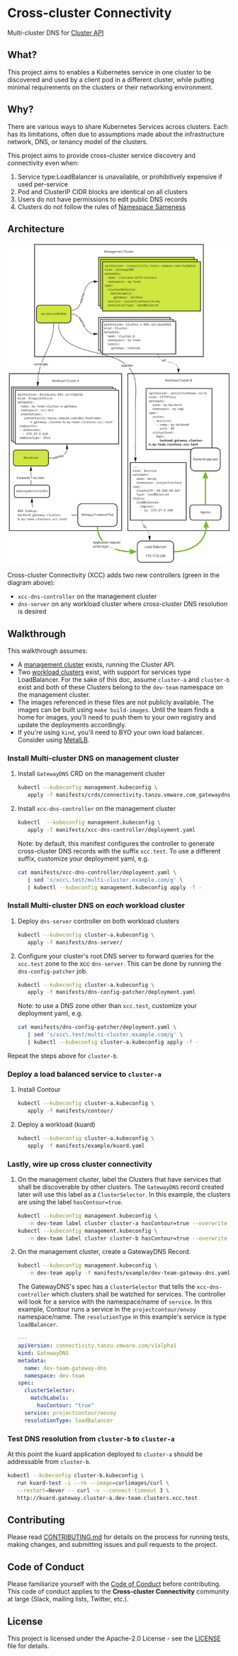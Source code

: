 # Cross-cluster Connectivity

Multi-cluster DNS for [Cluster API](https://cluster-api.sigs.k8s.io/)

## What?

This project aims to enables a Kubernetes service in one cluster to be
discovered and used by a client pod in a different cluster, while putting
minimal requirements on the clusters or their networking environment.


## Why?

There are various ways to share Kubernetes Services across clusters. Each has
its limitations, often due to assumptions made about the infrastructure network,
DNS, or tenancy model of the clusters.

This project aims to provide cross-cluster service discovery and connectivity
even when:

1. Service type:LoadBalancer is unavailable, or prohibitively expensive if used
   per-service
2. Pod and ClusterIP CIDR blocks are identical on all clusters
3. Users do not have permissions to edit public DNS records
4. Clusters do not follow the rules of [Namespace
   Sameness](https://groups.google.com/forum/#!msg/kubernetes-sig-multicluster/jfDAMxFWlOg/9Z9O0mVpAgAJ)

## Architecture
![Architecture diagram](doc/arch.png)

Cross-cluster Connectivity (XCC) adds two new controllers (green in the diagram
above):
- `xcc-dns-controller` on the management cluster
- `dns-server` on any workload cluster where cross-cluster DNS resolution is
  desired

## Walkthrough

This walkthrough assumes:
- A [management
  cluster](https://cluster-api.sigs.k8s.io/reference/glossary.html#management-cluster)
  exists, running the Cluster API.
- Two [workload
  clusters](https://cluster-api.sigs.k8s.io/user/quick-start.html#create-your-first-workload-cluster)
  exist, with support for services type LoadBalancer. For the sake of this doc, assume
  `cluster-a` and `cluster-b` exist and both of these Clusters belong to the
  `dev-team` namespace on the management cluster.
- The images referenced in these files are not publicly available. The images
  can be built using `make build-images`. Until the team finds a home for
  images, you'll need to push them to your own registry and update the
  deployments accordingly.
- If you're using `kind`, you'll need to BYO your own load balancer.
  Consider using [MetalLB](https://metallb.universe.tf).

### Install Multi-cluster DNS on management cluster

1. Install `GatewayDNS` CRD on the management cluster
   ```bash
   kubectl --kubeconfig management.kubeconfig \
      apply -f manifests/crds/connectivity.tanzu.vmware.com_gatewaydns.yaml
   ```
1. Install `xcc-dns-controller` on the management cluster
   ```bash
   kubectl  --kubeconfig management.kubeconfig \
      apply -f manifests/xcc-dns-controller/deployment.yaml
   ```

   Note: by default, this manifest configures the controller to generate
   cross-cluster DNS records with the suffix `xcc.test`.
   To use a different suffix, customize your deployment yaml, e.g.
   ```bash
   cat manifests/xcc-dns-controller/deployment.yaml \
      | sed 's/xcc\.test/multi-cluster.example.com/g' \
      | kubectl --kubeconfig management.kubeconfig apply -f -
   ```

### Install Multi-cluster DNS on *each* workload cluster

1. Deploy `dns-server` controller on both workload clusters
   ```bash
   kubectl --kubeconfig cluster-a.kubeconfig \
      apply -f manifests/dns-server/
   ```
1. Configure your cluster's root DNS server to forward queries for the `xcc.test` zone to
   the xcc `dns-server`. This can be done by running the `dns-config-patcher`
   job.
   ```bash
   kubectl --kubeconfig cluster-a.kubeconfig \
      apply -f manifests/dns-config-patcher/deployment.yaml
   ```
   Note: to use a DNS zone other than `xcc.test`, customize your deployment yaml, e.g.
   ```bash
   cat manifests/dns-config-patcher/deployment.yaml \
      | sed 's/xcc\.test/multi-cluster.example.com/g' \
      | kubectl --kubeconfig cluster-a.kubeconfig apply -f -
   ```

Repeat the steps above for `cluster-b`.

### Deploy a load balanced service to `cluster-a`

1. Install Contour
   ```bash
   kubectl --kubeconfig cluster-a.kubeconfig \
      apply -f manifests/contour/
   ```
1. Deploy a workload (kuard)
   ```bash
   kubectl --kubeconfig cluster-a.kubeconfig \
      apply -f manifests/example/kuard.yaml
   ```

### Lastly, wire up cross cluster connectivity

1. On the management cluster, label the Clusters that have services that shall
   be discoverable by other clusters. The `GatewayDNS` record created later will
   use this label as a `ClusterSelector`.  In this example, the clusters are
   using the label `hasContour=true`.
   ```bash
   kubectl --kubeconfig management.kubeconfig \
      -n dev-team label cluster cluster-a hasContour=true --overwrite
   kubectl --kubeconfig management.kubeconfig \
      -n dev-team label cluster cluster-b hasContour=true --overwrite
   ```
1. On the management cluster, create a GatewayDNS Record.
   ```bash
   kubectl --kubeconfig management.kubeconfig \
      -n dev-team apply -f manifests/example/dev-team-gateway-dns.yaml
   ```

   The GatewayDNS's spec has a `clusterSelector` that tells the
   `xcc-dns-controller` which clusters shall be watched for services. The
   controller will look for a service with the namespace/name of `service`. In
   this example, Contour runs a service in the `projectcontour/envoy`
   namespace/name. The `resolutionType` in this example's service is type
   `loadBalancer`.
   ```yaml
   ---
   apiVersion: connectivity.tanzu.vmware.com/v1alpha1
   kind: GatewayDNS
   metadata:
     name: dev-team-gateway-dns
     namespace: dev-team
   spec:
     clusterSelector:
       matchLabels:
         hasContour: "true"
     service: projectcontour/envoy
     resolutionType: loadBalancer
   ```

### Test DNS resolution from `cluster-b` to `cluster-a`

At this point the kuard application deployed to `cluster-a` should be
addressable from `cluster-b`.
   ```bash
   kubectl --kubeconfig cluster-b.kubeconfig \
      run kuard-test -i --rm --image=curlimages/curl \
      --restart=Never -- curl -v --connect-timeout 3 \
      http://kuard.gateway.cluster-a.dev-team.clusters.xcc.test
   ```

## Contributing

Please read [CONTRIBUTING.md](./CONTRIBUTING.md) for details on the process for
running tests, making changes, and submitting issues and pull requests to the
project.

## Code of Conduct

Please familiarize yourself with the [Code of Conduct](./CODE_OF_CONDUCT.md)
before contributing. This code of conduct applies to the **Cross-cluster
Connectivity** community at large (Slack, mailing lists, Twitter, etc.).

## License

This project is licensed under the Apache-2.0 License - see the
[LICENSE](LICENSE) file for details.

